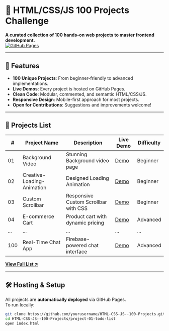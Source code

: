 # 🌟 HTML/CSS/JS 100 Projects Challenge

**A curated collection of 100 hands-on web projects to master frontend development.**  
[![GitHub Pages](https://img.shields.io/badge/Live%20Demo-Available-brightgreen)](https://Abdul-Sami-Abbasi.github.io/HTML-CSS-JS--100-Projects/)

---

## 🚀 Features
- **100 Unique Projects**: From beginner-friendly to advanced implementations.
- **Live Demos**: Every project is hosted on GitHub Pages.
- **Clean Code**: Modular, commented, and semantic HTML/CSS/JS.
- **Responsive Design**: Mobile-first approach for most projects.
- **Open for Contributions**: Suggestions and improvements welcome!

---

## 📂 Projects List

| #   | Project Name          | Description                          | Live Demo | Difficulty  |
|-----|-----------------------|--------------------------------------|-----------|-------------|
| 01  | Background Video      | Stunning Background video page      | [Demo](https://abdul-sami-abbasi.github.io/HTML-CSS-JS--100-Projects./project-01-bg-video/) | Beginner    |
| 02  | Creative-Loading-Animation     | Designed Loading Animation | [Demo](https://abdul-sami-abbasi.github.io/HTML-CSS-JS--100-Projects./project-02-Creative-Loading-Animation/) | Beginner |
| 03  | Custom Scrollbar   | Responsive Custom Scrollbar with CSS | [Demo](https://abdul-sami-abbasi.github.io/HTML-CSS-JS--100-Projects./project-03-Custom-Scrollbar/) | Beginner |
| 04  | E-commerce Cart       | Product cart with dynamic pricing    | [Demo](...) | Advanced    |
| ... | ...                   | ...                                  | ...       | ...         |
| 100 | Real-Time Chat App    | Firebase-powered chat interface      | [Demo](...) | Advanced    |

**[View Full List ↗](PROJECTS.md)**

---

## 🛠️ Hosting & Setup
All projects are **automatically deployed** via GitHub Pages.  
To run locally:
```bash
git clone https://github.com/yourusername/HTML-CSS-JS--100-Projects.git
cd HTML-CSS-JS--100-Projects/project-01-todo-list
open index.html
